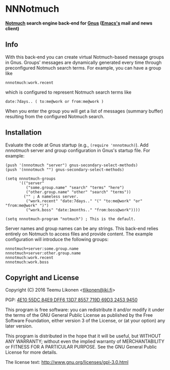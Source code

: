 NNNotmuch
=========

**[Notmuch][] search engine back-end for [Gnus][] ([Emacs's][Emacs] mail
and news client)**


Info
----

With this back-end you can create virtual Notmuch-based message groups
in Gnus. Groups' messages are dynamically generated every time through
preconfigured Notmuch search terms. For example, you can have a group
like

    nnnotmuch:work.recent

which is configured to represent Notmuch search terms like

    date:7days.. ( to:me@work or from:me@work )

When you enter the group you will get a list of messages (summary
buffer) resulting from the configured Notmuch search.

[Notmuch]: https://notmuchmail.org/
[Gnus]: http://www.gnus.org/
[Emacs]: https://www.gnu.org/software/emacs/


Installation
------------

Evaluate the code at Gnus startup (e.g., `(require 'nnnotmuch)`). Add
*nnnotmuch* server and group configuration in Gnus's startup file. For
example:

    (push '(nnnotmuch "server") gnus-secondary-select-methods)
    (push '(nnnotmuch "") gnus-secondary-select-methods)

    (setq nnnotmuch-groups
          '(("server"
             ("some.group.name" "search" "terms" "here")
             ("other.group.name" "other" "search" "terms"))
            ("" ; A nameless server.
             ("work.recent" "date:7days.." "(" "to:me@work" "or" "from:me@work" ")")
             ("work.boss" "date:1months.." "from:boss@work"))))

    (setq nnnotmuch-program "notmuch") ; This is the default.

Server names and group names can be any strings. This back-end relies
entirely on Notmuch to access files and provide content. The example
configuration will introduce the following groups:

    nnnotmuch+server:some.group.name
    nnnotmuch+server:other.group.name
    nnnotmuch:work.recent
    nnnotmuch:work.boss


Copyright and License
---------------------

Copyright (C) 2016 Teemu Likonen <<tlikonen@iki.fi>>

PGP: [4E10 55DC 84E9 DFF6 13D7 8557 719D 69D3 2453 9450][PGP]

This program is free software: you can redistribute it and/or modify it
under the terms of the GNU General Public License as published by the
Free Software Foundation, either version 3 of the License, or (at your
option) any later version.

This program is distributed in the hope that it will be useful, but
WITHOUT ANY WARRANTY; without even the implied warranty of
MERCHANTABILITY or FITNESS FOR A PARTICULAR PURPOSE. See the GNU General
Public License for more details.

The license text: <http://www.gnu.org/licenses/gpl-3.0.html>

[PGP]: http://koti.kapsi.fi/~dtw/pgp-key.asc
